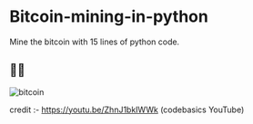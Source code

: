 # Bitcoin-mining-in-python
Mine the bitcoin with 15 lines of python code.
## 📸📸

![bitcoin](https://user-images.githubusercontent.com/67586773/107146862-b9d61200-6970-11eb-8663-6bc5044887ef.jpg)


credit :- https://youtu.be/ZhnJ1bkIWWk (codebasics YouTube)
